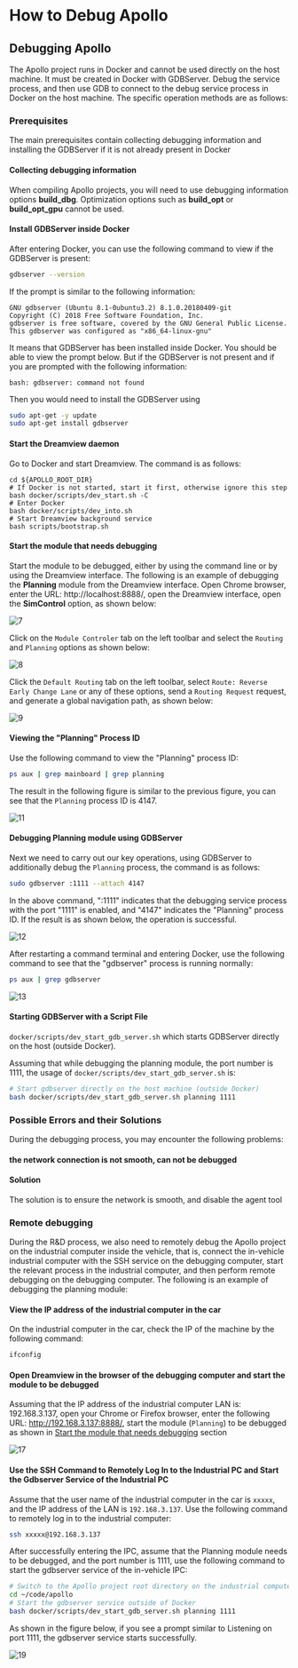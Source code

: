 # How to Debug Apollo

## Debugging Apollo

The Apollo project runs in Docker and cannot be used directly on the host machine. It must be created in Docker with GDBServer. Debug the service process, and then use GDB to connect to the debug service process in Docker on the host machine. The specific operation methods are as follows:

### Prerequisites
The main prerequisites contain collecting debugging information and installing the GDBServer if it is not already present in Docker

#### Collecting debugging information

When compiling Apollo projects, you will need to use debugging information options  **build_dbg**. Optimization options such as **build_opt** or **build_opt_gpu** cannot be used.

#### Install GDBServer inside Docker

After entering Docker, you can use the following command to view if the GDBServer is present:

``` bash
gdbserver --version
```

If the prompt is similar to the following information:

```
GNU gdbserver (Ubuntu 8.1-0ubuntu3.2) 8.1.0.20180409-git
Copyright (C) 2018 Free Software Foundation, Inc.
gdbserver is free software, covered by the GNU General Public License.
This gdbserver was configured as "x86_64-linux-gnu"
```

It means that GDBServer has been installed inside Docker. You should be able to view the prompt below. But if the GDBServer is not present and  if you are prompted with the following information:

``` 
bash: gdbserver: command not found
```

Then you would need to install the GDBServer using 

```bash
sudo apt-get -y update
sudo apt-get install gdbserver
```

#### Start the Dreamview daemon

Go to Docker and start Dreamview. The command is as follows:

```
cd ${APOLLO_ROOT_DIR}
# If Docker is not started, start it first, otherwise ignore this step
bash docker/scripts/dev_start.sh -C
# Enter Docker
bash docker/scripts/dev_into.sh
# Start Dreamview background service
bash scripts/bootstrap.sh
```

#### Start the module that needs debugging

Start the module to be debugged, either by using the command line or by using the Dreamview interface. The following is an example of debugging the **Planning** module from the Dreamview interface. Open Chrome browser, enter the URL: http://localhost:8888/, open the Dreamview interface, open the **SimControl** option, as shown below:

![7](images/build_debug/enable_simcontrol.png)

Click on the `Module Controler` tab on the left toolbar and select the `Routing` and `Planning` options as shown below:

![8](images/build_debug/start_routing_and_planning.png)

Click the `Default Routing` tab on the left toolbar, select `Route: Reverse Early Change Lane` or any of these options, send a `Routing Request` request, and generate a global navigation path, as shown below:

![9](images/build_debug/check_route_reverse_early_change_lane.png)

#### Viewing the "Planning" Process ID

Use the following command to view the "Planning" process ID:

``` bash
ps aux | grep mainboard | grep planning
```

The result in the following figure is similar to the previous figure, you can see that the `Planning` process ID is 4147.

![11](images/build_debug/planning_id_ps.png)

#### Debugging Planning module using GDBServer

Next we need to carry out our key operations, using GDBServer to additionally debug the `Planning` process, the command is as follows:

``` bash
sudo gdbserver :1111 --attach 4147
```
In the above command, ":1111" indicates that the debugging service process with the port "1111" is enabled, and "4147" indicates the "Planning" process ID. If the result is as shown below, the operation is successful.

![12](images/build_debug/gdbserver_attach_debug.png)

After restarting a command terminal and entering Docker, use the following command to see that the "gdbserver" process is running normally:

``` bash
ps aux | grep gdbserver
```
![13](images/build_debug/view_gdbserver_process.png)

#### Starting GDBServer with a Script File

`docker/scripts/dev_start_gdb_server.sh` which starts GDBServer directly on the host (outside Docker). 

Assuming that while debugging the planning module, the port number is 1111, the usage of `docker/scripts/dev_start_gdb_server.sh` is:

``` bash
# Start gdbserver directly on the host machine (outside Docker)
bash docker/scripts/dev_start_gdb_server.sh planning 1111
```

### Possible Errors and their Solutions


During the debugging process, you may encounter the following problems: 


#### the network connection is not smooth, can not be debugged

#### Solution
The solution is to ensure the network is smooth, and disable the agent tool


### Remote debugging


During the R&D process, we also need to remotely debug the Apollo project on the industrial computer inside the vehicle, that is, connect the in-vehicle industrial computer with the SSH service on the debugging computer, start the relevant process in the industrial computer, and then perform remote debugging on the debugging computer. The following is an example of debugging the planning module:

#### View the IP address of the industrial computer in the car

On the industrial computer in the car, check the IP of the machine by the following command:

``` bash
ifconfig
```

#### Open Dreamview in the browser of the debugging computer and start the module to be debugged

Assuming that the IP address of the industrial computer LAN is: 192.168.3.137, open your Chrome or Firefox browser, enter the following URL: http://192.168.3.137:8888/, start the module (`Planning`) to be debugged as shown in [Start the module that needs debugging](#Start-the-module-that-needs-debugging) section

![17](images/build_debug/remote_show_dreamview.png)

#### Use the SSH Command to Remotely Log In to the Industrial PC and Start the Gdbserver Service of the Industrial PC

Assume that the user name of the industrial computer in the car is `xxxxx`, and the IP address of the LAN is `192.168.3.137`. Use the following command to remotely log in to the industrial computer:

```bash
ssh xxxxx@192.168.3.137
```

After successfully entering the IPC, assume that the Planning module needs to be debugged, and the port number is 1111, use the following command to start the gdbserver service of the in-vehicle IPC:

``` bash
# Switch to the Apollo project root directory on the industrial computer
cd ~/code/apollo
# Start the gdbserver service outside of Docker
bash docker/scripts/dev_start_gdb_server.sh planning 1111
```
As shown in the figure below, if you see a prompt similar to Listening on port 1111, the gdbserver service starts successfully.

![19](images/build_debug/remote_start_gdbserver.png)
